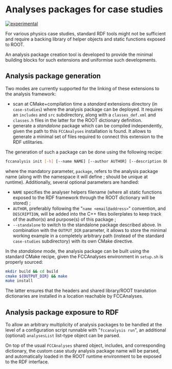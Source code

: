 # Analyses packages for case studies

[![experimental](http://badges.github.io/stability-badges/dist/experimental.svg)](http://github.com/badges/stability-badges)

For various physics case studies, standard RDF tools might not be sufficient and require a backing library of helper objects and static functions exposed to ROOT.

An analysis package creation tool is developed to provide the minimal building blocks for such extensions and uniformise such developments.

## Analysis package generation

Two modes are currently supported for the linking of these extensions to the analysis framework:

- scan at CMake+compilation time a _standard_ extensions directory (in `case-studies`) where the analysis package can be deployed. It requires an `includes` and `src` subdirectory, along with a `classes_def.xml` and `classes.h` files in the latter for the ROOT dictionary definition.
- generate a _standalone_ package which can be compiled independently, given the path to this `FCCAnalyses` installation is found. It allows to generate a minimal set of files required to connect this extension to the RDF utilitaries.

The generation of such a package can be done using the following recipe:

```bash
fccanalysis init [-h] [--name NAME] [--author AUTHOR] [--description DESCRIPTION] [--standalone] [--output-dir OUTPUT_DIR] package
```
where the mandatory parameter, `package`, refers to the analysis package name (along with the namespace it will define ; should be unique at runtime).
Additionally, several optional parameters are handled:
- `NAME` specifies the analyser helpers filename (where all static functions exposed to the RDF framework through the ROOT dictionary will be stored) ;
- `AUTHOR`, preferably following the "`name <email@address>`" convention, and `DESCRIPTION`, will be added into the C++ files boilerplates to keep track of the author(s) and purpose(s) of this package ;
- `--standalone` to switch to the standalone package described above. In combination with the `OUTPUT_DIR` parameter, it allows to store the minimal working example in a completely arbitrary path (instead of the standard `case-studies` subdirectory) with its own CMake directive.

In the _standalone_ mode, the analysis package can be built using the standard CMake recipe, given the FCCAnalyses environment in `setup.sh` is properly sourced:

```bash
mkdir build && cd build
cmake ${OUTPUT_DIR} && make
make install
```
The latter ensures that the headers and shared library/ROOT translation dictionaries are installed in a location reachable by FCCAnalyses.

## Analysis package exposure to RDF

To allow an arbitrary multiplicity of analysis packages to be handled at the level of a configuration script runnable with "`fccanalysis run`", an additional (optional) `analysesList` list-type object can be parsed.

On top of the usual `FCCAnalyses` shared object, includes, and corresponding dictionary, the custom case study analysis package name will be parsed, and automatically loaded in the ROOT runtime environment to be exposed to the RDF interface.
